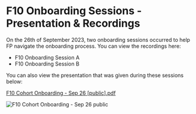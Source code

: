 # **F10 Onboarding Sessions - Presentation & Recordings**

On the 26th of September 2023, two onboarding sessions occurred to help FP navigate the onboarding process.  You can view the recordings here:

- F10 Onboarding Session A
- F10 Onboarding Session B

You can also view the presentation that was given during these sessions below:

[F10 Cohort Onboarding - Sep 26 [public].pdf](https://github.com/user-attachments/files/16414384/F10.Cohort.Onboarding.-.Sep.26.public.pdf)

![F10 Cohort Onboarding - Sep 26  public](https://github.com/user-attachments/assets/86e0d531-591f-4ba5-9386-b68fe03add6f)
